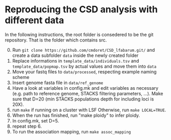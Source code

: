 # Reproducing the CSD analysis with different data

In the following instructions, the root folder is consedered to be the git repository. That is the folder which contains src.

0. Run `git clone https://github.com/cmdoret/CSD_lfabarum.git/` and create a data subfolder `data` inside the newly created folder
1. Replace informations in `template_data/individuals.tsv` and `template_data/popmap.tsv` by actual values and move them into `data`
2. Move your fastq files to `data/processed`, respecting example naming scheme
3. Insert genome fasta file in `data/ref_genome`
5. Have a look at variables in config.mk and edit variables as necessary (e.g. path to reference genome, STACKS filtering parameters, ...). Make sure that D=20 (min STACKS populations depth for including loci is 20X).
6. run `make` if running on a cluster with LSF Otherwise, run `make LOCAL=TRUE`.
7. When the run has finished, run "make ploidy" to infer ploidy.
8. In config.mk, set D=5.
9. repeat step 6.
10. To run the association mapping, run `make assoc_mapping`
